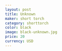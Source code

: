 ```yaml
---
layout: post
title: Unknown
maker: short torch
category: shorttorch
color: black
image: black-unknown.jpg
price: 20 
currency: USD
---
```

